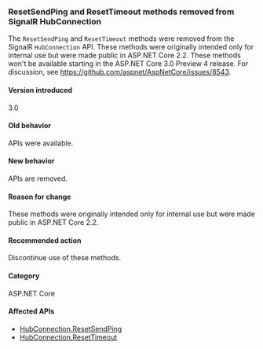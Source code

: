 ### ResetSendPing and ResetTimeout methods removed from SignalR HubConnection

The `ResetSendPing` and `ResetTimeout` methods were removed from the SignalR `HubConnection` API. These methods were originally intended only for internal use but were made public in ASP.NET Core 2.2. These methods won't be available starting in the ASP.NET Core 3.0 Preview 4 release. For discussion, see https://github.com/aspnet/AspNetCore/issues/8543.

#### Version introduced

3.0

#### Old behavior

APIs were available.

#### New behavior

APIs are removed.

#### Reason for change

These methods were originally intended only for internal use but were made public in ASP.NET Core 2.2.

#### Recommended action

Discontinue use of these methods.

#### Category

ASP.NET Core

#### Affected APIs

- [HubConnection.ResetSendPing](/dotnet/api/microsoft.aspnetcore.signalr.client.hubconnection.resetsendping?view=aspnetcore-3.0#Microsoft_AspNetCore_SignalR_Client_HubConnection_ResetSendPing)
- [HubConnection.ResetTimeout](/dotnet/api/microsoft.aspnetcore.signalr.client.hubconnection.resettimeout?view=aspnetcore-3.0#Microsoft_AspNetCore_SignalR_Client_HubConnection_ResetTimeout)

